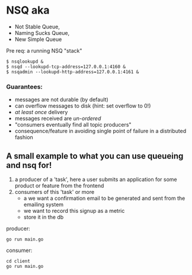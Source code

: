 # NSQ aka 
 - Not Stable Queue, 
 - Naming Sucks Queue, 
 - New Simple Queue

Pre req: a running NSQ "stack"

    $ nsqlookupd & 
    $ nsqd --lookupd-tcp-address=127.0.0.1:4160 &
    $ nsqadmin --lookupd-http-address=127.0.0.1:4161 &


### Guarantees:
- messages are not durable (by default)
 - can overflow messages to disk (hint: set overflow to 0!)
- _at least once_ delivery
- messages received are _un-ordered_
- "consumers eventually find all topic producers"
 - consequence/feature in avoiding single point of failure in a distributed fashion


## A small example to what you can use queueing and nsq for!

1. a producer of a 'task', here a user submits an application for some product or feature from the frontend
2. consumers of this 'task' or more 
    - a we want a confirmation email to be generated and sent from the emailing system
    - we want to record this signup as a metric
    - store it in the db

producer:

    go run main.go
    
consumer:

    cd client
    go run main.go


